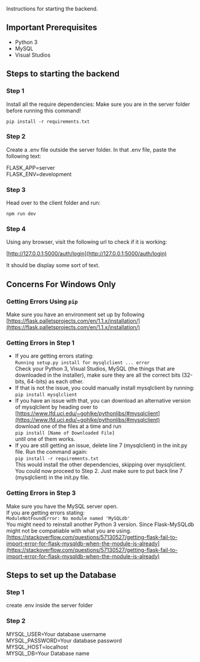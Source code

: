 Instructions for starting the backend.

## Important Prerequisites
- Python 3
- MySQL
- Visual Studios

## Steps to starting the backend

### Step 1
Install all the require dependencies:
Make sure you are in the server folder before running this command!

`pip install -r requirements.txt`

### Step 2

Create a .env file outside the server folder.
In that .env file, paste the following text:

FLASK_APP=server<br/>
FLASK_ENV=development

### Step 3

Head over to the client folder and run:

`npm run dev`

### Step 4

Using any browser, visit the following url to check if it is working:

[http://127.0.0.1:5000/auth/login](http://127.0.0.1:5000/auth/login)

It should be display some sort of text.

## Concerns For Windows Only

### Getting Errors Using `pip`

Make sure you have an environment set up by following<br/>
[https://flask.palletsprojects.com/en/1.1.x/installation/](https://flask.palletsprojects.com/en/1.1.x/installation/)

### Getting Errors in Step 1

- If you are getting errors stating:<br/>
`Running setup.py install for mysqlclient ... error`<br/>
Check your Python 3, Visual Studios, MySQL (the things that are downloaded in the installer), make sure they are all the correct bits (32-bits, 64-bits) as each other.
- If that is not the issue, you could manually install mysqlclient by running:<br/>
`pip install mysqlclient`<br/>
- If you have an issue with that, you can download an alternative version of mysqlclient by heading over to <br/>
[https://www.lfd.uci.edu/~gohlke/pythonlibs/#mysqlclient](https://www.lfd.uci.edu/~gohlke/pythonlibs/#mysqlclient)<br/>
download one of the files at a time and run<br/>
`pip install [Name of Downloaded File]`<br/>
until one of them works.
- If you are still getting an issue, delete line 7 (mysqlclient) in the init.py file.
Run the command again:<br/>
`pip install -r requirements.txt`<br/>
This would install the other dependencies, skipping over mysqlclient.
You could now proceed to Step 2. Just make sure to put back line 7 (mysqlclient) in the init.py file.

### Getting Errors in Step 3

Make sure you have the MySQL server open.<br/>
If you are getting errors stating:<br/>
`ModuleNotFoundError: No module named 'MySQLdb'`<br/>
You might need to reinstall another Python 3 version.
Since Flask-MySQLdb might not be compatiable with what you are using.
[https://stackoverflow.com/questions/57130527/getting-flask-fail-to-import-error-for-flask-mysqldb-when-the-module-is-already](https://stackoverflow.com/questions/57130527/getting-flask-fail-to-import-error-for-flask-mysqldb-when-the-module-is-already)


## Steps to set up the Database 
### Step 1

create .env inside the server folder

### Step 2

MYSQL_USER=Your database username<br/>
MYSQL_PASSWORD=Your database password<br/>
MYSQL_HOST=localhost<br/>
MYSQL_DB=Your Database name<br/>